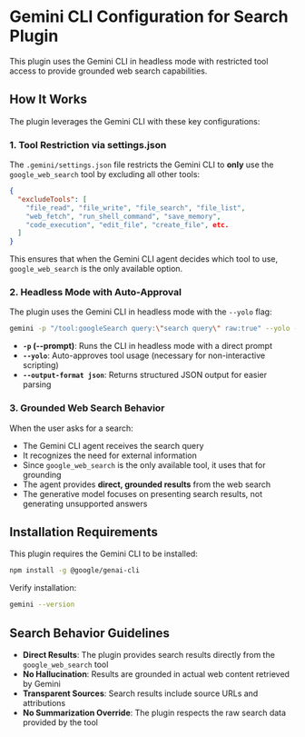 # Gemini CLI Configuration for Search Plugin

This plugin uses the Gemini CLI in headless mode with restricted tool access to provide grounded web search capabilities.

## How It Works

The plugin leverages the Gemini CLI with these key configurations:

### 1. Tool Restriction via settings.json

The `.gemini/settings.json` file restricts the Gemini CLI to **only** use the `google_web_search` tool by excluding all other tools:

```json
{
  "excludeTools": [
    "file_read", "file_write", "file_search", "file_list",
    "web_fetch", "run_shell_command", "save_memory",
    "code_execution", "edit_file", "create_file", etc.
  ]
}
```

This ensures that when the Gemini CLI agent decides which tool to use, `google_web_search` is the only available option.

### 2. Headless Mode with Auto-Approval

The plugin uses the Gemini CLI in headless mode with the `--yolo` flag:

```bash
gemini -p "/tool:googleSearch query:\"search query\" raw:true" --yolo --output-format json -m "gemini-2.5-flash"
```

- **`-p` (--prompt)**: Runs the CLI in headless mode with a direct prompt
- **`--yolo`**: Auto-approves tool usage (necessary for non-interactive scripting)
- **`--output-format json`**: Returns structured JSON output for easier parsing

### 3. Grounded Web Search Behavior

When the user asks for a search:
- The Gemini CLI agent receives the search query
- It recognizes the need for external information
- Since `google_web_search` is the only available tool, it uses that for grounding
- The agent provides **direct, grounded results** from the web search
- The generative model focuses on presenting search results, not generating unsupported answers

## Installation Requirements

This plugin requires the Gemini CLI to be installed:

```bash
npm install -g @google/genai-cli
```

Verify installation:
```bash
gemini --version
```

## Search Behavior Guidelines

- **Direct Results**: The plugin provides search results directly from the `google_web_search` tool
- **No Hallucination**: Results are grounded in actual web content retrieved by Gemini
- **Transparent Sources**: Search results include source URLs and attributions
- **No Summarization Override**: The plugin respects the raw search data provided by the tool
